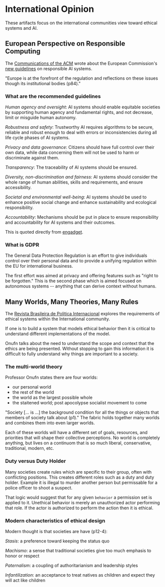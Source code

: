 # International Opinion

These artifacts focus on the international communities view toward ethical systems and AI.

## European Perspective on Responsible Computing

The [Communications of the ACM](EuropeanPerspective_ResponsibleComputing.pdf) wrote about the European Commission's [new guidelines](https://ec.europa.eu/digital-single-market/en/news/ethics-guidelines-trustworthy-ai) on responsible AI systems.

"Europe is at the forefront of the regulation and reflections on these issues though its institutional bodies (p84)."

### What are the recommended guidelines

_Human agency and oversight_: AI systems should enable equitable societies by supporting human agency and fundamental rights, and not decrease, limit or misguide human autonomy.

_Robustness and safety_: Trustworthy AI requires algorithms to be secure, reliable and robust enough to deal with errors or inconsistencies during all life cycle phases of AI systems.

_Privacy and data governance_: Citizens should have full control over their own data, while data concerning them will not be used to harm or discriminate against them.

_Transparency_: The traceability of AI systems should be ensured.

_Diversity, non-discrimination and fairness_: AI systems should consider the whole range of human abilities, skills and requirements, and ensure accessibility.

_Societal and environmental well-being_: AI systems should be used to enhance positive social change and enhance sustainability and ecological responsibility.

_Accountability_: Mechanisms should be put in place to ensure responsibility and accountability for AI systems and their outcomes.

This is quoted directly from [engadget](https://www.engadget.com/2019/04/08/eu-ai-ethics-guidelines/).

### What is GDPR

The General Data Protection Regulation is an effort to give individuals control over their personal data and to provide a unifying regulation within the EU for international business.

The first effort was aimed at privacy and offering features such as "right to be forgotten." This is the second phase which is aimed focused on autonomous systems -- anything that can derive context without humans.

## Many Worlds, Many Theories, Many Rules

The [Revista Brasileira de Politica Internacional](ManyWorlds_EthicalSystems_for_the_world.pdf) explores the requirements of ethical systems within the International community.

If one is to build a system that models ethical behavior then it is critical to understand different implementations of the model.

Onufn talks about the need to understand the scope and context that the ethics are being presented. Without stopping to gain this information it is difficult to fully understand why things are important to a society.

### The multi-world theory

Professor Onufn states there are four worlds:

- our personal world
- the rest of the world
- the world as the largest possible whole
- the staitened world; post apocolypse socialist movement to come

"Society [... is ...] the background condition for all the things or objects that members of society talk about (p1)." The fabric holds together many worlds and combines them into even larger worlds.

Each of these worlds will have a different set of goals, resources, and priorities that will shape their collective perceptions. No world is completely anything, but lives on a continuom that is so much liberal, conservative, traditional, modern, etc.

### Duty versus Duty Holder

Many societies create rules which are specific to their group, often with conflicting positions. This creates different roles such as a duty and duty holder. Example it is illegal to murder another person but permissable for a police officer to shoot a suspect.

That logic would suggest that for any given `behavior` a permission set is applied to it. Unethical behavior is merely an unauthorized actor performing that role. If the actor is authorized to perform the action then it is ethical.

### Modern characteristics of ethical design

Modern thought is that societies are have (p12-4):

_Stasis_: a preference toward keeping the status quo

_Machismo_: a sense that traditional societies give too much emphasis to honor or respect

_Paternalism_: a coupling of authoritarianism and leadership styles

_Infantilization_: an acceptance to treat natives as children and expect they will act like children